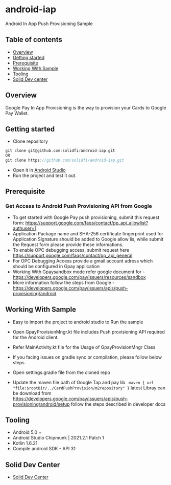 # android-iap
Android In App Push Provisioning Sample

## Table of contents
- [Overview](#overview)
- [Getting started](#getting-started)
- [Prerequisite](#prerequisite)
- [Working With Sample](#working-with-sample)
- [Tooling](#tooling)
- [ Solid Dev center](#solid-dev-center)



## Overview
Google Pay In App Provisioning is the way to provision your Cards to Google Pay Wallet.

## Getting started

- Clone repository
```groovy
git clone git@github.com:solidfi/android-iap.git
OR
git clone https://github.com/solidfi/android-iap.git
```
- Open it in [Android Studio](https://developer.android.com/studio)
- Run the project and test it out.

## Prerequisite

### Get Access to Android Push Provisioning API from Google

- To get started with Google Pay push provisioning, submit this request form: https://support.google.com/faqs/contact/pp_api_allowlist?authuser=1
- Application Package name and SHA-256 certificate fingerprint used for Application Signature should be added to Google allow lis, while submit the  Request form please provide these informations.
- To enable OPC debugging access, submit request here https://support.google.com/faqs/contact/pp_api_general
- For OPC Debugging Access provide a gmail account adress which should be configured in Gpay application
- Working With Gpaysandbox mode refer google document for - https://developers.google.com/pay/issuers/resources/sandbox 
- More information follow the steps from Google - https://developers.google.com/pay/issuers/apis/push-provisioning/android


## Working With Sample
- Easy to import the project to android studio to Run the sample
- Open GpayProvisionMngr.kt file includes Push provisioning API required for the Android client.
- Refer MainActivity.kt file for the Usage of GpayProvisionMngr Class

- If you facing issues on gradle sync or compilation, please follow below steps
- Open settings.gradle file from the cloned repo
- Update the maven file path of Google Tap and pay lib
  ``` maven { url "file:$rootDir/../CardPushProvision/m2repository" }```
  latest Libray can be download from https://developers.google.com/pay/issuers/apis/push-provisioning/android/setup
  follow the steps described in developer docs

## Tooling
- Android 5.0 +
- Android Studio Chipmunk | 2021.2.1 Patch 1
- Kotlin 1.6.21
- Compile android SDK - API 31

## Solid Dev Center
- [Solid Dev Center](https://www.solidfi.com/docs/introduction)